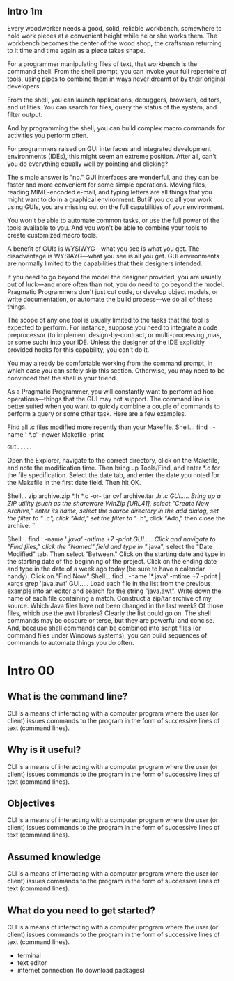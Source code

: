 ## Intro 1m
  Every woodworker needs a good, solid, reliable workbench, somewhere to hold work pieces at a convenient height while he or she works them. The workbench becomes the center of the wood shop, the craftsman returning to it time and time again as a piece takes shape.

  For a programmer manipulating files of text, that workbench is the command shell. From the shell prompt, you can invoke your full repertoire of tools, using pipes to combine them in ways never dreamt of by their original developers. 
  
  From the shell, you can launch applications, debuggers, browsers, editors, and utilities. You can search for files, query the status of the system, and filter output. 
  
  And by programming the shell, you can build complex macro commands for activities you perform often.
  
  For programmers raised on GUI interfaces and integrated development environments (IDEs), this might seem an extreme position. After all, can't you do everything equally well by pointing and clicking?
  
  The simple answer is "no." GUI interfaces are wonderful, and they can be faster and more convenient for some simple operations. Moving files, reading MIME-encoded e-mail, and typing letters are all things that you might want to do in a graphical environment. But if you do all your work using GUIs, you are missing out on the full capabilities of your environment.
  
  You won't be able to automate common tasks, or use the full power of the tools available to you. And you won't be able to combine your tools to create customized macro tools. 
  
  A benefit of GUIs is WYSIWYG—what you see is what you get. The disadvantage is WYSIAYG—what you see is all you get.
  GUI environments are normally limited to the capabilities that their designers intended.
  
  If you need to go beyond the model the designer provided, you are usually out of luck—and more often than not, you do need to go beyond the model. Pragmatic Programmers don't just cut code, or develop object models, or write documentation, or automate the build process—we do all of these things.
  
  The scope of any one tool is usually limited to the tasks that the tool is expected to perform. For instance, suppose you need to integrate a code preprocessor (to implement design-by-contract, or multi-processing ,mas, or some such) into your IDE. Unless the designer of the IDE explicitly provided hooks for this capability, you can't do it.
  
  
  You may already be comfortable working from the command prompt, in which case you can safely skip this section. Otherwise, you may need to be convinced that the shell is your friend.
  
  As a Pragmatic Programmer, you will constantly want to perform ad hoc operations—things that the GUI may not support. The command line is better suited when you want to quickly combine a couple of commands to perform a query or some other task. Here are a few examples.

  Find all .c files modified more recently than your Makefile.
  Shell...
  find . -name ' *.c' -newer Makefile -print


    GUI.....
  Open the Explorer, navigate to the correct directory, click on the Makefile, and note the modification time. Then bring up Tools/Find, and enter *.c for the file specification. Select the date tab, and enter the date you noted for the Makefile in the first date field. Then hit OK.

  Shell...
  zip archive.zip *.h *.c -or- tar cvf archive.tar *.h *.c
  GUI.....
  Bring up a ZIP utility (such as the shareware WinZip [URL41], select "Create New Archive," enter its name, select the source directory in the add dialog, set the filter to "* .c", click "Add," set the filter to "* .h", click "Add," then close the archive. ̈

  Shell...
  find . -name '*.java' -mtime +7 -print
  GUI.....
  Click and navigate to "Find files," click the "Named" field and type in "*.java", select the "Date Modified" tab. Then select "Between." Click on the starting date and type in the starting date of the beginning of the project. Click on the ending date and type in the date of a week ago today (be sure to have a calendar handy). Click on "Find Now."
  Shell...
  find . -name '*.java' -mtime +7 -print |
       xargs grep 'java.awt'
  GUI.....
  Load each file in the list from the previous example into an editor and search for the string "java.awt". Write down the name of each file containing a match.
   Construct a zip/tar archive of my source.
  Which Java files have not been changed in the last week?
  Of those files, which use the awt libraries?
  Clearly the list could go on. The shell commands may be obscure or terse, but they are powerful and concise. And, because shell commands can be combined into script files (or command files under Windows systems), you can build sequences of commands to automate things you do often.



# Intro 00
## What is the command line?

  CLI is a means of interacting with a computer program where the user (or client) issues commands to the program in the form of successive lines of text (command lines).

## Why is it useful?

  CLI is a means of interacting with a computer program where the user (or client) issues commands to the program in the form of successive lines of text (command lines).

## Objectives

  CLI is a means of interacting with a computer program where the user (or client) issues commands to the program in the form of successive lines of text (command lines).

## Assumed knowledge

  CLI is a means of interacting with a computer program where the user (or client) issues commands to the program in the form of successive lines of text (command lines).

## What do you need to get started?

  CLI is a means of interacting with a computer program where the user (or client) issues commands to the program in the form of successive lines of text (command lines).

  * terminal
  * text editor
  * internet connection (to download packages)


